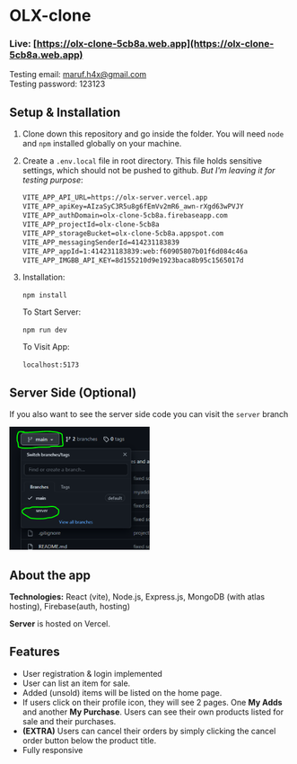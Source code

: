 # OLX-clone

### Live: [https://olx-clone-5cb8a.web.app](https://olx-clone-5cb8a.web.app)


Testing email: maruf.h4x@gmail.com <br />
Testing password: 123123

## Setup & Installation

1. Clone down this repository and go inside the folder. You will need `node` and `npm` installed globally on your machine.  

2. Create a `.env.local` file in root directory. This file holds sensitive settings, which should not be pushed to github. *But I'm leaving it for testing purpose*:
    ```shell
    VITE_APP_API_URL=https://olx-server.vercel.app
    VITE_APP_apiKey=AIzaSyC3R5u8g6fEmVv2mR6_awn-rXgd63wPVJY
    VITE_APP_authDomain=olx-clone-5cb8a.firebaseapp.com
    VITE_APP_projectId=olx-clone-5cb8a
    VITE_APP_storageBucket=olx-clone-5cb8a.appspot.com
    VITE_APP_messagingSenderId=414231183839
    VITE_APP_appId=1:414231183839:web:f60905807b01f6d084c46a
    VITE_APP_IMGBB_API_KEY=8d155210d9e1923baca8b95c1565017d
    ```

3. Installation:

    `npm install`

    To Start Server:

    `npm run dev`  

    To Visit App:

    `localhost:5173`

## Server Side (Optional)

If you also want to see the server side code you can visit the `server` branch

<img src="./src/assets/readme/server-branch.PNG" alt="Markdown Monster icon" style="width:250px" />

<br />

## About the app
**Technologies:** React (vite), Node.js, Express.js, MongoDB (with atlas hosting), Firebase(auth, hosting)

**Server** is hosted on Vercel.

## Features

 - User registration & login implemented
 - User can list an item for sale.
 - Added (unsold) items will be listed on the home page.
 - If users click on their profile icon, they will see 2 pages. One **My Adds** and another **My Purchase**. Users can see their own products listed for sale and their purchases.
 - **(EXTRA)** Users can cancel their orders by simply clicking the cancel order button below the product title.
 - Fully responsive